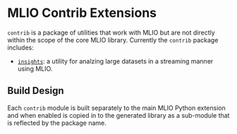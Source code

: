 # MLIO Contrib Extensions

`contrib` is a package of utilities that work with MLIO but are not directly within the scope of the core MLIO library. Currently the `contrib` package includes:

* [`insights`](insights/README.md): a utility for analzing large datasets in a streaming manner using MLIO.


## Build Design

Each `contrib` module is built separately to the main MLIO Python extension and when enabled is copied in to the generated library as a sub-module that is reflected by the package name.
